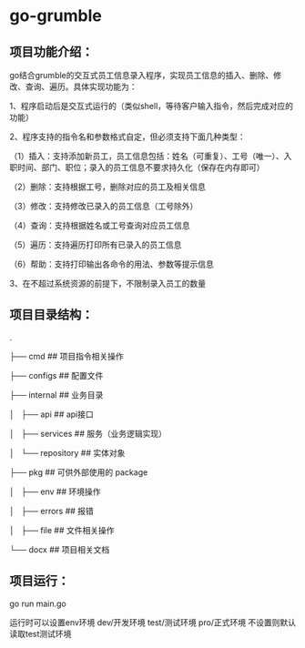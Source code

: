 # go-grumble
## 项目功能介绍：

go结合grumble的交互式员工信息录入程序，实现员工信息的插入、删除、修改、查询、遍历。具体实现功能为：

1、程序启动后是交互式运行的（类似shell，等待客户输入指令，然后完成对应的功能）

2、程序支持的指令名和参数格式自定，但必须支持下面几种类型：

（1）插入：支持添加新员工，员工信息包括：姓名（可重复）、工号（唯一）、入职时间、部门、职位；录入的员工信息不要求持久化（保存在内存即可）

（2）删除：支持根据工号，删除对应的员工及相关信息

（3）修改：支持修改已录入的员工信息（工号除外）

（4）查询：支持根据姓名或工号查询对应员工信息

（5）遍历：支持遍历打印所有已录入的员工信息

（6）帮助：支持打印输出各命令的用法、参数等提示信息

3、在不超过系统资源的前提下，不限制录入员工的数量


## 项目目录结构：
.

├── cmd                   ## 项目指令相关操作

├── configs               ## 配置文件

├── internal              ## 业务目录

│   ├── api               ## api接口

│   ├── services          ## 服务（业务逻辑实现）

│   └── repository        ## 实体对象

├── pkg                   ## 可供外部使用的 package

│   ├── env               ## 环境操作

│   ├── errors            ## 报错

│   ├── file              ## 文件相关操作

└── docx                  ## 项目相关文档


## 项目运行：

 go run main.go  
 
 运行时可以设置env环境 dev/开发环境 test/测试环境  pro/正式环境  不设置则默认读取test测试环境

